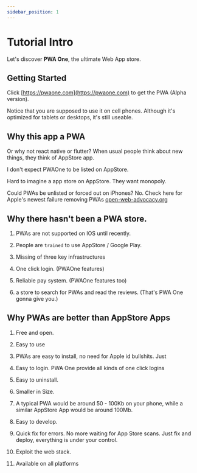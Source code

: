 ```yaml
---
sidebar_position: 1
---
```


# Tutorial Intro

Let's discover **PWA One**, the ultimate Web App store.

## Getting Started

Click [https://pwaone.com](https://pwaone.com) to get the PWA (Alpha version).

Notice that you are supposed to use it on cell phones. Although it's optimized for tablets or desktops, it's still useable.

## Why this app a PWA

Or why not react native or flutter? When usual people think about new things, they think of AppStore app.

I don't expect PWAOne to be listed on AppStore.

Hard to imagine a app store on AppStore. They want monopoly.

Could PWAs be unlisted or forced out on iPhones? No. Check here for Apple's newest failure removing PWAs [open-web-advocacy.org](https://open-web-advocacy.org/blog/apple-backs-off-killing-web-apps/)

## Why there hasn't been a PWA store.

1. PWAs are not supported on IOS until recently.

2. People are `trained` to use AppStore / Google Play.

3. Missing of three key infrastructures

  1. One click login. (PWAOne features)

  2. Reliable pay system. (PWAOne features too)

  3. a store to search for PWAs and read the reviews. (That's PWA One gonna give you.)

## Why PWAs are better than AppStore Apps

1. Free and open. 

2. Easy to use

  1. PWAs are easy to install, no need for Apple id bullshits. Just 

  2. Easy to login. PWA One provide all kinds of one click logins

  3. Easy to uninstall. 

3. Smaller in Size.

  1. A typical PWA would be around 50 - 100Kb on your phone, while a similar AppStore App would be around 100Mb.

4. Easy to develop.

  1. Quick fix for errors. No more waiting for App Store scans. Just fix and deploy, everything is under your control.

  2. Exploit the web stack.

  3. Available on all platforms